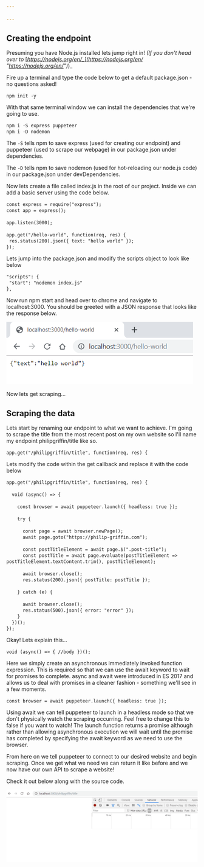 ```yaml
---

---
```

## Creating the endpoint

Presuming you have Node.js installed lets jump right in! _(If you don't head over to_ [_https://nodejs.org/en/_](https://nodejs.org/en/ "https://nodejs.org/en/")_)_

Fire up a terminal and type the code below to get a default package.json - no questions asked!

    npm init -y

With that same terminal window we can install the dependencies that we're going to use.

    npm i -S express puppeteer
    npm i -D nodemon

The `-S` tells npm to save express (used for creating our endpoint) and puppeteer (used to scrape our webpage) in our package.json under dependencies.

The `-D` tells npm to save nodemon (used for hot-reloading our node.js code) in our package.json under devDependencies.

Now lets create a file called index.js in the root of our project.
Inside we can add a basic server using the code below.

    const express = require("express");
    const app = express();
    
    app.listen(3000);
    
    app.get("/hello-world", function(req, res) {
     res.status(200).json({ text: "hello world" });
    });

Lets jump into the package.json and modify the scripts object to look like below

    "scripts": {
     "start": "nodemon index.js"
    },

Now run npm start and head over to chrome and navigate to localhost:3000. You should be greeted with a JSON response that looks like the response below.

![](/uploads/json-hello-world.png)

Now lets get scraping...

## Scraping the data

Lets start by renaming our endpoint to what we want to achieve. I'm going to scrape the title from the most recent post on my own website so I'll name my endpoint philipgriffin/title like so.

    app.get("/philipgriffin/title", function(req, res) {

Lets modify the code within the get callback and replace it with the code below

    app.get("/philipgriffin/title", function(req, res) {
      
      void (async() => {
        
        const browser = await puppeteer.launch({ headless: true });
        
        try {
        
          const page = await browser.newPage();
          await page.goto("https://philip-griffin.com");
          
          const postTitleElement = await page.$(".post-title");
          const postTitle = await page.evaluate(postTitleElement => postTitleElement.textContent.trim(), postTitleElement);
          
          await browser.close();
          res.status(200).json({ postTitle: postTitle });
          
        } catch (e) {
        
          await browser.close();
          res.status(500).json({ error: "error" });
        }
      })();
    });

Okay! Lets explain this...

    void (async() => { //body })();

Here we simply create an asynchronous immediately invoked function expression. This is required so that we can use the await keyword to wait for promises to complete. async and await were introduced in ES 2017 and allows us to deal with promises in a cleaner fashion - something we'll see in a few moments.

    const browser = await puppeteer.launch({ headless: true });

Using await we can tell puppeteer to launch in a headless mode so that we don't physically watch the scraping occurring. Feel free to change this to false if you want to watch! The launch function returns a promise although rather than allowing asynchronous execution we will wait until the promise has completed by specifying the await keyword as we need to use the browser.

From here on we tell puppeteer to connect to our desired website and begin scraping. Once we get what we need we can return it like before and we now have our own API to scrape a website! 

Check it out below along with the source code.

![](/uploads/scraping.gif)